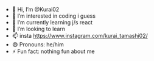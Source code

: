 - 👋 Hi, I’m @Kurai02
- 👀 I’m interested in coding i guess
- 🌱 I’m currently learning j/s react
- 💞️ I’m looking to learn
- 📫 insta https://www.instagram.com/kurai_tamashi02/
- 😄 Pronouns: he/him
- ⚡ Fun fact: nothing fun about me

<!---
Kurai02/Kurai02 is a ✨ special ✨ repository because its `README.md` (this file) appears on your GitHub profile.
You can click the Preview link to take a look at your changes.
--->
